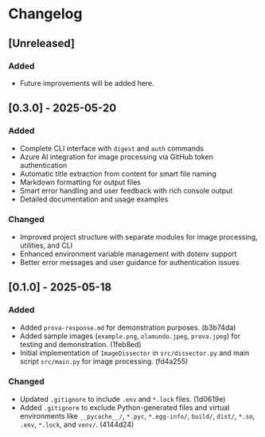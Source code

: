 # Changelog

## [Unreleased]

### Added

- Future improvements will be added here.

## [0.3.0] - 2025-05-20

### Added

- Complete CLI interface with `digest` and `auth` commands
- Azure AI integration for image processing via GitHub token authentication
- Automatic title extraction from content for smart file naming
- Markdown formatting for output files
- Smart error handling and user feedback with rich console output
- Detailed documentation and usage examples

### Changed

- Improved project structure with separate modules for image processing, utilities, and CLI
- Enhanced environment variable management with dotenv support
- Better error messages and user guidance for authentication issues

## [0.1.0] - 2025-05-18

### Added

- Added `prova-response.md` for demonstration purposes. (b3b74da)
- Added sample images (`example.png`, `olamundo.jpeg`, `prova.jpeg`) for testing and demonstration. (1feb8ed)
- Initial implementation of `ImageDissector` in `src/dissector.py` and main script `src/main.py` for image processing. (fd4a255)

### Changed

- Updated `.gitignore` to include `.env` and `*.lock` files. (1d0619e)
- Added `.gitignore` to exclude Python-generated files and virtual environments like `__pycache__/`, `*.pyc`, `*.egg-info/`, `build/`, `dist/`, `*.so`, `.env`, `*.lock`, and `venv/`. (4144d24)
